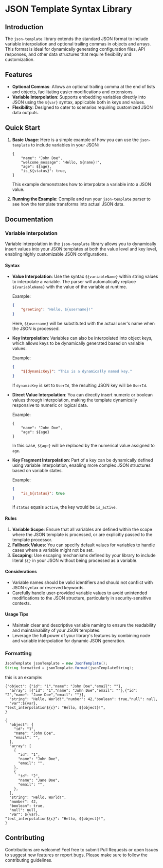 # JSON Template Syntax Library

## Introduction
The `json-template` library extends the standard JSON format to include variable interpolation and optional trailing commas in objects and arrays. This format is ideal for dynamically generating configuration files, API responses, and other data structures that require flexibility and customization.

## Features
- **Optional Commas**: Allows an optional trailing comma at the end of lists and objects, facilitating easier modifications and extensions.
- **Variable Interpolation**: Supports embedding variables directly into JSON using the `${var}` syntax, applicable both in keys and values.
- **Flexibility**: Designed to cater to scenarios requiring customized JSON data outputs.

## Quick Start
1. **Basic Usage**:
   Here is a simple example of how you can use the `json-template` to include variables in your JSON:
    ```
    {
        "name": "John Doe",
        "welcome_message": "Hello, ${name}!",
        "age": ${age},
        "is_${status}": true,
    }
    ```
   This example demonstrates how to interpolate a variable into a JSON value.

2. **Running the Example**:
   Compile and run your `json-template` parser to see how the template transforms into actual JSON data.

## Documentation

### Variable Interpolation

Variable interpolation in the `json-template` library allows you to dynamically insert values into your JSON templates at both the value level and key level, enabling highly customizable JSON configurations.

#### Syntax
- **Value Interpolation**:
  Use the syntax `${variableName}` within string values to interpolate a variable. The parser will automatically replace `${variableName}` with the value of the variable at runtime.

  Example:
  ```json
  {
      "greeting": "Hello, ${username}!"
  }
  ```
  Here, `${username}` will be substituted with the actual user's name when the JSON is processed.

- **Key Interpolation**:
  Variables can also be interpolated into object keys, which allows keys to be dynamically generated based on variable values.

  Example:
  ```json
  {
      "${dynamicKey}": "This is a dynamically named key."
  }
  ```
  If `dynamicKey` is set to `UserId`, the resulting JSON key will be `UserId`.

- **Direct Value Interpolation**:
  You can directly insert numeric or boolean values through interpolation, making the template dynamically responsive to numeric or logical data.

  Example:
  ```
  {
      "name": "John Doe",
      "age": ${age}
  }
  ```
  In this case, `${age}` will be replaced by the numerical value assigned to `age`.

- **Key Fragment Interpolation**:
  Part of a key can be dynamically defined using variable interpolation, enabling more complex JSON structures based on variable states.

  Example:
  ```json
  {
      "is_${status}": true
  }
  ```
  If `status` equals `active`, the key would be `is_active`.

#### Rules
1. **Variable Scope**: Ensure that all variables are defined within the scope where the JSON template is processed, or are explicitly passed to the template processor.
2. **Fallback Values**: You can specify default values for variables to handle cases where a variable might not be set.
3. **Escaping**: Use escaping mechanisms defined by your library to include literal `${}` in your JSON without being processed as a variable.

#### Considerations
- Variable names should be valid identifiers and should not conflict with JSON syntax or reserved keywords.
- Carefully handle user-provided variable values to avoid unintended modifications to the JSON structure, particularly in security-sensitive contexts.

#### Usage Tips
- Maintain clear and descriptive variable naming to ensure the readability and maintainability of your JSON templates.
- Leverage the full power of your library's features by combining node and variable interpolation for dynamic JSON generation.

### Formatting

```java
JsonTemplate jsonTemplate = new JsonTemplate();
String formatted = jsonTemplate.format(jsonTemplateString);
```
this is an example:
```
{"object": {"id": "1","name": "John Doe","email": ""},
  "array": [{"id": "1","name": "John Doe","email": ""},{"id": "2","name": "Jane Doe","email": ""}],
  "string": "Hello, World!","number": 42,"boolean": true,"null": null,
  "var":${var},
"text_interpolation${c}": "Hello, ${object}!",
}
```
```
{
  "object": {
    "id": "1",
    "name": "John Doe",
    "email": "",
  },
  "array": [
    {
      "id": "1",
      "name": "John Doe",
      "email": "",
    },
    {
      "id": "2",
      "name": "Jane Doe",
      "email": "",
    },
  ],
  "string": "Hello, World!",
  "number": 42,
  "boolean": true,
  "null": null,
  "var": ${var},
"text_interpolation${c}": "Hello, ${object}!",
}
```

## Contributing
Contributions are welcome! Feel free to submit Pull Requests or open Issues to suggest new features or report bugs. Please make sure to follow the contributing guidelines.


